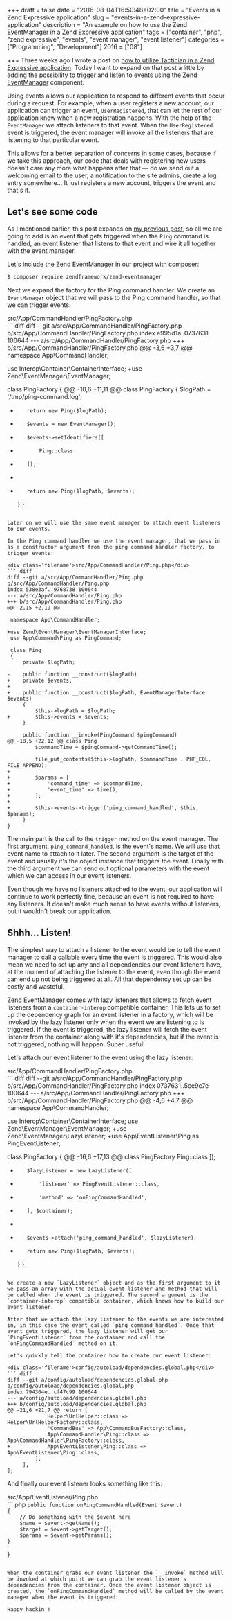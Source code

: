 +++
draft = false
date = "2016-08-04T16:50:48+02:00"
title = "Events in a Zend Expressive application"
slug = "events-in-a-zend-expressive-application"
description = "An example on how to use the Zend EventManager in a Zend Expressive application"
tags = ["container", "php", "zend expressive", "events", "event manager", "event listener"]
categories = ["Programming", "Development"]
2016 = ["08"]

+++
Three weeks ago I wrote a post on [how to utilize Tactician in a Zend Expressive application](/blog/using-tactician-in-a-zend-expressive-application/). Today I want to expand on that post a little by adding the possibility to trigger and listen to events using the [Zend EventManager](https://github.com/zendframework/zend-eventmanager) component.

Using events allows our application to respond to different events that occur during a request. For example, when a user registers a new account, our application can trigger an event, `UserRegistered`, that can let the rest of our application know when a new registration happens. With the help of the `EventManager` we attach listeners to that event. When the `UserRegistered` event is triggered, the event manager will invoke all the listeners that are listening to that particular event.

This allows for a better separation of concerns in some cases, because if we take this approach, our code that deals with registering new users doesn't care any more what happens after that &mdash; do we send out a welcoming email to the user, a notification to the site admins, create a log entry somewhere... It just registers a new account, triggers the event and that's it.

## Let's see some code

As I mentioned earlier, this post expands on [my previous post](/blog/using-tactician-in-a-zend-expressive-application/), so all we are going to add is an event that gets triggered when the `Ping` command is handled, an event listener that listens to that event and wire it all together with the event manager.

Let's include the Zend EventManager in our project with composer:

``` bash
$ composer require zendframework/zend-eventmanager
```

Next we expand the factory for the Ping command handler. We create an `EventManager` object that we will pass to the Ping command handler, so that we can trigger events:

<div class='filename'>src/App/CommandHandler/PingFactory.php</div>
``` diff
diff --git a/src/App/CommandHandler/PingFactory.php b/src/App/CommandHandler/PingFactory.php
index e995d1a..0737631 100644
--- a/src/App/CommandHandler/PingFactory.php
+++ b/src/App/CommandHandler/PingFactory.php
@@ -3,6 +3,7 @@
 namespace App\CommandHandler;
 
 use Interop\Container\ContainerInterface;
+use Zend\EventManager\EventManager;
 
 class PingFactory
 {
@@ -10,6 +11,11 @@ class PingFactory
     {
         $logPath = '/tmp/ping-command.log';
 
-        return new Ping($logPath);
+        $events = new EventManager();
+        $events->setIdentifiers([
+            Ping::class
+        ]);
+
+        return new Ping($logPath, $events);
     }
}
```

Later on we will use the same event manager to attach event listeners to our events.

In the Ping command handler we use the event manager, that we pass in as a constructor argument from the ping command handler factory, to trigger events:

<div class='filename'>src/App/CommandHandler/Ping.php</div>
``` diff
diff --git a/src/App/CommandHandler/Ping.php b/src/App/CommandHandler/Ping.php
index 538e3af..9768738 100644
--- a/src/App/CommandHandler/Ping.php
+++ b/src/App/CommandHandler/Ping.php
@@ -2,15 +2,19 @@
 
 namespace App\CommandHandler;
 
+use Zend\EventManager\EventManagerInterface;
 use App\Command\Ping as PingCommand;
 
 class Ping
 {
     private $logPath;
 
-    public function __construct($logPath)
+    private $events;
+
+    public function __construct($logPath, EventManagerInterface $events)
     {
         $this->logPath = $logPath;
+        $this->events = $events;
     }
 
     public function __invoke(PingCommand $pingCommand)
@@ -18,5 +22,12 @@ class Ping
         $commandTime = $pingCommand->getCommandTime();
 
         file_put_contents($this->logPath, $commandTime . PHP_EOL, FILE_APPEND);
+
+        $params = [
+            'command_time' => $commandTime,
+            'event_time' => time(),
+        ];
+
+        $this->events->trigger('ping_command_handled', $this, $params);
     }
}
```

The main part is the call to the `trigger` method on the event manager. The first argument, `ping_command_handled`, is the event's name. We will use that event name to attach to it later. The second argument is the target of the event and usually it's the object instance that triggers the event. Finally with the third argument we can send out optional parameters with the event which we can access in our event listeners.

Even though we have no listeners attached to the event, our application will continue to work perfectly fine, because an event is not required to have any listeners. It doesn't make much sense to have events without listeners, but it wouldn't break our application.

## Shhh... Listen!

The simplest way to attach a listener to the event would be to tell the event manager to call a callable every time the event is triggered. This would also mean we need to set up any and all dependencies our event listeners have, at the moment of attaching the listener to the event, even though the event can end up not being triggered at all. All that dependency set up can be costly and wasteful.

Zend EventManager comes with lazy listeners that allows to fetch event listeners from a `container-interop` compatible container. This lets us to set up the dependency graph for an event listener in a factory, which will be invoked by the lazy listener only when the event we are listening to is triggered. If the event is triggered, the lazy listener will fetch the event listener from the container along with it's dependencies, but if the event is not triggered, nothing will happen. Super useful!

Let's attach our event listener to the event using the lazy listener:

<div class='filename'>src/App/CommandHandler/PingFactory.php</div>
``` diff
diff --git a/src/App/CommandHandler/PingFactory.php b/src/App/CommandHandler/PingFactory.php
index 0737631..5ce9c7e 100644
--- a/src/App/CommandHandler/PingFactory.php
+++ b/src/App/CommandHandler/PingFactory.php
@@ -4,6 +4,7 @@ namespace App\CommandHandler;
 
 use Interop\Container\ContainerInterface;
 use Zend\EventManager\EventManager;
+use Zend\EventManager\LazyListener;
+use App\EventListener\Ping as PingEventListener;
 
 class PingFactory
 {
@@ -16,6 +17,13 @@ class PingFactory
             Ping::class
         ]);
 
+        $lazyListener = new LazyListener([
+            'listener' => PingEventListener::class,
+            'method' => 'onPingCommandHandled',
+        ], $container);
+
+        $events->attach('ping_command_handled', $lazyListener);
+
         return new Ping($logPath, $events);
     }
}
```

We create a new `LazyListener` object and as the first argument to it we pass an array with the actual event listener and method that will be called when the event is triggered. The second argument is the `container-interop` compatible container, which knows how to build our event listener.

After that we attach the lazy listener to the events we are interested in, in this case the event called `ping_command_handled`. Once that event gets triggered, the lazy listener will get our `PingEventListener` from the container and call the `onPingCommandHandled` method on it.

Let's quickly tell the container how to create our event listener:

<div class='filename'>config/autoload/dependencies.global.php</div>
``` diff
diff --git a/config/autoload/dependencies.global.php b/config/autoload/dependencies.global.php
index 794304e..cf47c99 100644
--- a/config/autoload/dependencies.global.php
+++ b/config/autoload/dependencies.global.php
@@ -21,6 +21,7 @@ return [
             Helper\UrlHelper::class => Helper\UrlHelperFactory::class,
             'CommandBus' => App\CommandBusFactory::class,
             App\CommandHandler\Ping::class => App\CommandHandler\PingFactory::class,
+            App\EventListener\Ping::class => App\EventListener\Ping::class,
         ],
     ],
];
```

And finally our event listener looks something like this:

<div class='filename'>src/App/EventListener/Ping.php</div>
``` php
<?php
namespace App\EventListener;
use Interop\Container\ContainerInterface;
use Zend\EventManager\Event;
class Ping
{
    public function __invoke(ContainerInterface $container)
    {
        // Grab some dependencies from the $container
        // And return self
        return new self();
    }

    public function onPingCommandHandled(Event $event)
    {
        // Do something with the $event here
        $name = $event->getName();
        $target = $event->getTarget();
        $params = $event->getParams();
    }
}
```

When the container grabs our event listener the `__invoke` method will be invoked at which point we can grab the event listener's dependencies from the container. Once the event listener object is created, the `onPingCommandHandled` method will be called by the event manager when the event is triggered.

Happy hackin'!
